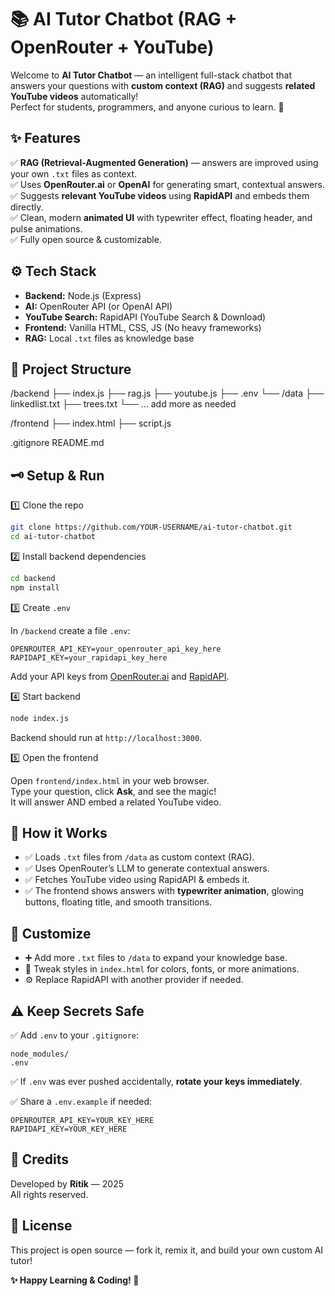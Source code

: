 # 📚 AI Tutor Chatbot (RAG + OpenRouter + YouTube)

Welcome to **AI Tutor Chatbot** — an intelligent full-stack chatbot that answers your questions with **custom context (RAG)** and suggests **related YouTube videos** automatically!  
Perfect for students, programmers, and anyone curious to learn. 🚀

## ✨ Features

✅ **RAG (Retrieval-Augmented Generation)** — answers are improved using your own `.txt` files as context.  
✅ Uses **OpenRouter.ai** or **OpenAI** for generating smart, contextual answers.  
✅ Suggests **relevant YouTube videos** using **RapidAPI** and embeds them directly.  
✅ Clean, modern **animated UI** with typewriter effect, floating header, and pulse animations.  
✅ Fully open source & customizable.

## ⚙️ Tech Stack

- **Backend:** Node.js (Express)
- **AI:** OpenRouter API (or OpenAI API)
- **YouTube Search:** RapidAPI (YouTube Search & Download)
- **Frontend:** Vanilla HTML, CSS, JS (No heavy frameworks)
- **RAG:** Local `.txt` files as knowledge base

## 📂 Project Structure

/backend
  ├── index.js
  ├── rag.js
  ├── youtube.js
  ├── .env
  └── /data
       ├── linkedlist.txt
       ├── trees.txt
       └── ... add more as needed

/frontend
  ├── index.html
  ├── script.js

.gitignore
README.md

## 🗝️ Setup & Run

1️⃣ Clone the repo

```bash
git clone https://github.com/YOUR-USERNAME/ai-tutor-chatbot.git
cd ai-tutor-chatbot
```

2️⃣ Install backend dependencies

```bash
cd backend
npm install
```

3️⃣ Create `.env`

In `/backend` create a file `.env`:

```env
OPENROUTER_API_KEY=your_openrouter_api_key_here
RAPIDAPI_KEY=your_rapidapi_key_here
```

Add your API keys from [OpenRouter.ai](https://openrouter.ai/) and [RapidAPI](https://rapidapi.com/).

4️⃣ Start backend

```bash
node index.js
```

Backend should run at `http://localhost:3000`.

5️⃣ Open the frontend

Open `frontend/index.html` in your web browser.  
Type your question, click **Ask**, and see the magic!  
It will answer AND embed a related YouTube video.

## 📝 How it Works

- ✅ Loads `.txt` files from `/data` as custom context (RAG).
- ✅ Uses OpenRouter’s LLM to generate contextual answers.
- ✅ Fetches YouTube video using RapidAPI & embeds it.
- ✅ The frontend shows answers with **typewriter animation**, glowing buttons, floating title, and smooth transitions.

## 📌 Customize

- ➕ Add more `.txt` files to `/data` to expand your knowledge base.
- 🎨 Tweak styles in `index.html` for colors, fonts, or more animations.
- ⚙️ Replace RapidAPI with another provider if needed.

## ⚠️ Keep Secrets Safe

✅ Add `.env` to your `.gitignore`:
```
node_modules/
.env
```

✅ If `.env` was ever pushed accidentally, **rotate your keys immediately**.

✅ Share a `.env.example` if needed:
```env
OPENROUTER_API_KEY=YOUR_KEY_HERE
RAPIDAPI_KEY=YOUR_KEY_HERE
```

## 🙌 Credits

Developed by **Ritik** — 2025  
All rights reserved.

## 📄 License

This project is open source — fork it, remix it, and build your own custom AI tutor!

**✨ Happy Learning & Coding! 🚀**
